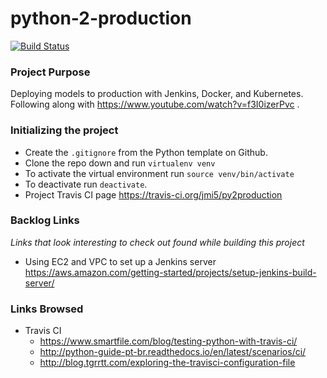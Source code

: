 # python-2-production

[![Build Status](https://travis-ci.org/jmi5/py2production.svg?branch=master)](https://travis-ci.org/jmi5/py2production)

### Project Purpose
Deploying models to production with Jenkins, Docker, and Kubernetes. Following along with https://www.youtube.com/watch?v=f3I0izerPvc .

### Initializing the project
- Create the `.gitignore` from the Python template on Github.
- Clone the repo down and run `virtualenv venv`
- To activate the virtual environment run `source venv/bin/activate`
- To deactivate run `deactivate`.
- Project Travis CI page https://travis-ci.org/jmi5/py2production


### Backlog Links
_Links that look interesting to check out found while building this project_
- Using EC2 and VPC to set up a Jenkins server https://aws.amazon.com/getting-started/projects/setup-jenkins-build-server/


### Links Browsed
- Travis CI
	+ https://www.smartfile.com/blog/testing-python-with-travis-ci/
	+ http://python-guide-pt-br.readthedocs.io/en/latest/scenarios/ci/ 
	+ http://blog.tgrrtt.com/exploring-the-travisci-configuration-file
